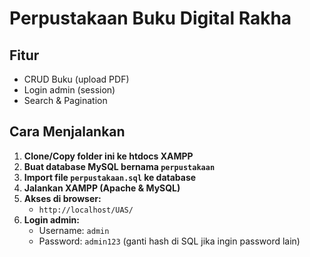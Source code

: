 # Perpustakaan Buku Digital Rakha

## Fitur
- CRUD Buku (upload PDF)
- Login admin (session)
- Search & Pagination

## Cara Menjalankan

1. **Clone/Copy folder ini ke htdocs XAMPP**
2. **Buat database MySQL bernama `perpustakaan`**
3. **Import file `perpustakaan.sql` ke database**
4. **Jalankan XAMPP (Apache & MySQL)**
5. **Akses di browser:**
   - `http://localhost/UAS/`
6. **Login admin:**
   - Username: `admin`
   - Password: `admin123` (ganti hash di SQL jika ingin password lain)

